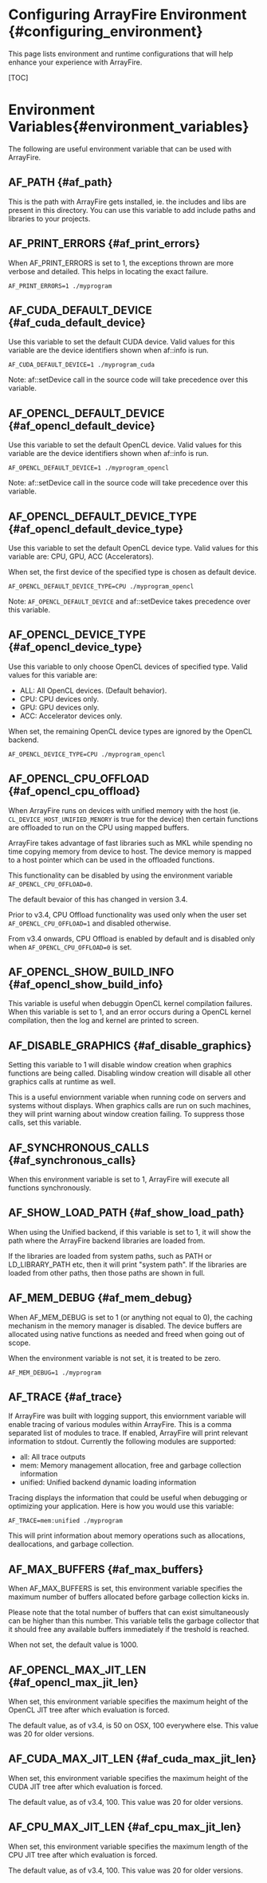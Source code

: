 Configuring ArrayFire Environment {#configuring_environment}
===============================================================================

This page lists environment and runtime configurations that will help enhance
your experience with ArrayFire.

[TOC]

Environment Variables{#environment_variables}
===============================================================================

The following are useful environment variable that can be used with ArrayFire.

AF_PATH {#af_path}
-------------------------------------------------------------------------------

This is the path with ArrayFire gets installed, ie. the includes and libs are
present in this directory. You can use this variable to add include paths and
libraries to your projects.

AF_PRINT_ERRORS {#af_print_errors}
-------------------------------------------------------------------------------

When AF_PRINT_ERRORS is set to 1, the exceptions thrown are more verbose and
detailed. This helps in locating the exact failure.

~~~~~~~~~~~~~~~~~~~~~~~~~~~~~~~~~~~~~~~~~~~~~~~~~~~~~~~~~~~~~~~~~~~~~~~
AF_PRINT_ERRORS=1 ./myprogram
~~~~~~~~~~~~~~~~~~~~~~~~~~~~~~~~~~~~~~~~~~~~~~~~~~~~~~~~~~~~~~~~~~~~~~~

AF_CUDA_DEFAULT_DEVICE {#af_cuda_default_device}
-------------------------------------------------------------------------------

Use this variable to set the default CUDA device. Valid values for this
variable are the device identifiers shown when af::info is run.

~~~~~~~~~~~~~~~~~~~~~~~~~~~~~~~~~~~~~~~~~~~~~~~~~~~~~~~~~~~~~~~~~~~~~~~
AF_CUDA_DEFAULT_DEVICE=1 ./myprogram_cuda
~~~~~~~~~~~~~~~~~~~~~~~~~~~~~~~~~~~~~~~~~~~~~~~~~~~~~~~~~~~~~~~~~~~~~~~

Note: af::setDevice call in the source code will take precedence over this
variable.

AF_OPENCL_DEFAULT_DEVICE {#af_opencl_default_device}
-------------------------------------------------------------------------------

Use this variable to set the default OpenCL device. Valid values for this
variable are the device identifiers shown when af::info is run.

~~~~~~~~~~~~~~~~~~~~~~~~~~~~~~~~~~~~~~~~~~~~~~~~~~~~~~~~~~~~~~~~~~~~~~~
AF_OPENCL_DEFAULT_DEVICE=1 ./myprogram_opencl
~~~~~~~~~~~~~~~~~~~~~~~~~~~~~~~~~~~~~~~~~~~~~~~~~~~~~~~~~~~~~~~~~~~~~~~

Note: af::setDevice call in the source code will take precedence over this
variable.

AF_OPENCL_DEFAULT_DEVICE_TYPE {#af_opencl_default_device_type}
-------------------------------------------------------------------------------

Use this variable to set the default OpenCL device type. Valid values for this
variable are: CPU, GPU, ACC (Accelerators).

When set, the first device of the specified type is chosen as default device.

~~~~~~~~~~~~~~~~~~~~~~~~~~~~~~~~~~~~~~~~~~~~~~~~~~~~~~~~~~~~~~~~~~~~~~~
AF_OPENCL_DEFAULT_DEVICE_TYPE=CPU ./myprogram_opencl
~~~~~~~~~~~~~~~~~~~~~~~~~~~~~~~~~~~~~~~~~~~~~~~~~~~~~~~~~~~~~~~~~~~~~~~

Note: `AF_OPENCL_DEFAULT_DEVICE` and af::setDevice takes precedence over this variable.

AF_OPENCL_DEVICE_TYPE {#af_opencl_device_type}
-------------------------------------------------------------------------------

Use this variable to only choose OpenCL devices of specified type. Valid values for this
variable are:

- ALL: All OpenCL devices. (Default behavior).
- CPU: CPU devices only.
- GPU: GPU devices only.
- ACC: Accelerator devices only.

When set, the remaining OpenCL device types are ignored by the OpenCL backend.

~~~~~~~~~~~~~~~~~~~~~~~~~~~~~~~~~~~~~~~~~~~~~~~~~~~~~~~~~~~~~~~~~~~~~~~
AF_OPENCL_DEVICE_TYPE=CPU ./myprogram_opencl
~~~~~~~~~~~~~~~~~~~~~~~~~~~~~~~~~~~~~~~~~~~~~~~~~~~~~~~~~~~~~~~~~~~~~~~

AF_OPENCL_CPU_OFFLOAD {#af_opencl_cpu_offload}
-------------------------------------------------------------------------------

When ArrayFire runs on devices with unified memory with the host (ie.
`CL_DEVICE_HOST_UNIFIED_MENORY` is true for the device) then certain functions
are offloaded to run on the CPU using mapped buffers.

ArrayFire takes advantage of fast libraries such as MKL while spending no time
copying memory from device to host. The device memory is mapped to a host
pointer which can be used in the offloaded functions.

This functionality can be disabled by using the environment variable
`AF_OPENCL_CPU_OFFLOAD=0`.

The default bevaior of this has changed in version 3.4.

Prior to v3.4, CPU Offload functionality was used only when the user set
`AF_OPENCL_CPU_OFFLOAD=1` and disabled otherwise.

From v3.4 onwards, CPU Offload is enabled by default and is disabled only when
`AF_OPENCL_CPU_OFFLOAD=0` is set.

AF_OPENCL_SHOW_BUILD_INFO {#af_opencl_show_build_info}
-------------------------------------------------------------------------------

This variable is useful when debuggin OpenCL kernel compilation failures. When
this variable is set to 1, and an error occurs during a OpenCL kernel
compilation, then the log and kernel are printed to screen.

AF_DISABLE_GRAPHICS {#af_disable_graphics}
-------------------------------------------------------------------------------

Setting this variable to 1 will disable window creation when graphics
functions are being called. Disabling window creation will disable all other
graphics calls at runtime as well.

This is a useful enviornment variable when running code on servers and systems
without displays. When graphics calls are run on such machines, they will
print warning about window creation failing. To suppress those calls, set this
variable.

AF_SYNCHRONOUS_CALLS {#af_synchronous_calls}
-------------------------------------------------------------------------------

When this environment variable is set to 1, ArrayFire will execute all
functions synchronously.

AF_SHOW_LOAD_PATH {#af_show_load_path}
-------------------------------------------------------------------------------

When using the Unified backend, if this variable is set to 1, it will show the
path where the ArrayFire backend libraries are loaded from.

If the libraries are loaded from system paths, such as PATH or LD_LIBRARY_PATH
etc, then it will print "system path". If the libraries are loaded from other
paths, then those paths are shown in full.

AF_MEM_DEBUG {#af_mem_debug}
-------------------------------------------------------------------------------

When AF_MEM_DEBUG is set to 1 (or anything not equal to 0), the caching
mechanism in the memory manager is disabled. The device buffers are allocated
using native functions as needed and freed when going out of scope.

When the environment variable is not set, it is treated to be zero.

~~~~~~~~~~~~~~~~~~~~~~~~~~~~~~~~~~~~~~~~~~~~~~~~~~~~~~~~~~~~~~~~~~~~~~~
AF_MEM_DEBUG=1 ./myprogram
~~~~~~~~~~~~~~~~~~~~~~~~~~~~~~~~~~~~~~~~~~~~~~~~~~~~~~~~~~~~~~~~~~~~~~~

AF_TRACE {#af_trace}
-------------------------------------------------------------------------------

If ArrayFire was built with logging support, this enviornment variable will
enable tracing of various modules within ArrayFire. This is a comma separated
list of modules to trace. If enabled, ArrayFire will print relevant information
to stdout. Currently the following modules are supported:

- all: All trace outputs
- mem: Memory management allocation, free and garbage collection information
- unified: Unified backend dynamic loading information

Tracing displays the information that could be useful when debugging or
optimizing your application. Here is how you would use this variable:

    AF_TRACE=mem:unified ./myprogram

This will print information about memory operations such as allocations,
deallocations, and garbage collection.


AF_MAX_BUFFERS {#af_max_buffers}
-------------------------------------------------------------------------

When AF_MAX_BUFFERS is set, this environment variable specifies the maximum
number of buffers allocated before garbage collection kicks in.

Please note that the total number of buffers that can exist simultaneously can
be higher than this number. This variable tells the garbage collector that it
should free any available buffers immediately if the treshold is reached.

When not set, the default value is 1000.

AF_OPENCL_MAX_JIT_LEN {#af_opencl_max_jit_len}
-------------------------------------------------------------------------------

When set, this environment variable specifies the maximum height of the OpenCL
JIT tree after which evaluation is forced.

The default value, as of v3.4, is 50 on OSX, 100 everywhere else. This value was
20 for older versions.

AF_CUDA_MAX_JIT_LEN {#af_cuda_max_jit_len}
-------------------------------------------------------------------------------

When set, this environment variable specifies the maximum height of the CUDA JIT
tree after which evaluation is forced.

The default value, as of v3.4, 100. This value was 20 for older versions.

AF_CPU_MAX_JIT_LEN {#af_cpu_max_jit_len}
-------------------------------------------------------------------------------

When set, this environment variable specifies the maximum length of the CPU JIT
tree after which evaluation is forced.

The default value, as of v3.4, 100. This value was 20 for older versions.
